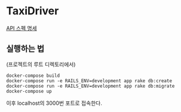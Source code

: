# TaxiDriver
 
[API 스펙 명세](http://wiki.dramancompany.com/display/~%EC%9E%84%EC%84%B1%EB%AF%BC/TaxiDriver)
 
## 실행하는 법
 
(프로젝트의 루트 디렉토리에서)

    docker-compose build
    docker-compose run -e RAILS_ENV=development app rake db:create
    docker-compose run -e RAILS_ENV=development app rake db:migrate
    docker-compose up

이후 localhost의 3000번 포트로 접속한다.
